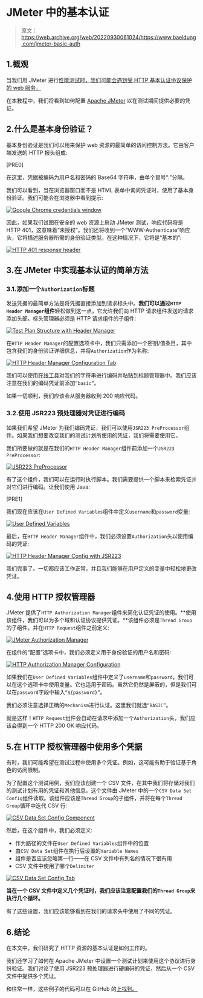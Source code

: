 # JMeter 中的基本认证

> 原文：<https://web.archive.org/web/20220930061024/https://www.baeldung.com/jmeter-basic-auth>

## 1.概观

当我们用 JMeter 进行[性能测试时，我们可能会遇到受 HTTP 基本认证协议保护的 web 服务。](/web/20220524052013/https://www.baeldung.com/jmeter)

在本教程中，我们将看到如何配置 [Apache JMeter](https://web.archive.org/web/20220524052013/https://jmeter.apache.org/) 以在测试期间提供必要的凭证。

## 2.什么是基本身份验证？

基本身份验证是我们可以用来保护 web 资源的最简单的访问控制方法。它由客户端发送的 HTTP 报头组成:

[PRE0]

在这里，凭据被编码为用户名和密码的 Base64 字符串，由单个冒号“:”分隔。

我们可以看到，当在浏览器窗口而不是 HTML 表单中询问凭证时，使用了基本身份验证。我们可能会在浏览器中看到提示:

[![Google Chrome credentials window](img/e88ddc4d7b6dc5d46a6c5215ec15670d.png)](/web/20220524052013/https://www.baeldung.com/wp-content/uploads/2022/04/basicAuthenticationChrome.png)

因此，如果我们试图在安全的 web 资源上启动 JMeter 测试，响应代码将是 HTTP 401，这意味着“未授权”。我们还将收到一个“WWW-Authenticate”响应头，它将描述服务器所需的身份验证类型。在这种情况下，它将是“基本的”:

[![HTTP 401 response header](img/485bb7d593415c5018ddc4fa4d754c5a.png)](/web/20220524052013/https://www.baeldung.com/wp-content/uploads/2022/04/http-401-response-code.png)

## 3.在 JMeter 中实现基本认证的简单方法

### 3.1.添加一个`Authorization`标题

发送凭据的最简单方法是将凭据直接添加到请求标头中。**我们可以通过`HTTP Header Manager`组件**轻松做到这一点，它允许我们向 HTTP 请求组件发送的请求添加头部。标头管理器必须是 HTTP 请求组件的子组件:

[![Test Plan Structure with Header Manager](img/1f6e8282387908ecb69b5e507fedc576.png)](/web/20220524052013/https://www.baeldung.com/wp-content/uploads/2022/04/jmeter-header-manager.png)

在`HTTP Header Manager`的配置选项卡中，我们只需添加一个密钥/值条目，其中包含我们的身份验证详细信息，并将`Authorization`作为名称:

[![HTTP Header Manager Configuration Tab](img/69e3c1914d21efc624b81d07867a09a5.png)](/web/20220524052013/https://www.baeldung.com/wp-content/uploads/2022/04/http-header-manager-config.png)

我们可以使用[在线工具](https://web.archive.org/web/20220524052013/https://www.base64encode.org/)对我们的字符串进行编码并粘贴到标题管理器中。我们应该注意在我们的编码凭证前添加`“basic”`。

如果一切顺利，我们应该会从服务器收到 200 响应代码。

### 3.2.使用 JSR223 预处理器对凭证进行编码

如果我们希望 JMeter 为我们编码凭证，我们可以使用`JSR223 PreProcessor`组件。如果我们想要改变我们的测试计划所使用的凭证，我们将需要使用它。

我们所要做的就是在我们的`HTTP Header Manager`组件前添加一个`JSR223 PreProcessor`:

[![JSR223 PreProcessor](img/19e2170f7227dc34751184f8adbc27cf.png)](/web/20220524052013/https://www.baeldung.com/wp-content/uploads/2022/04/jsr223-preprocessor.png)

有了这个组件，我们可以在运行时执行脚本。我们需要提供一个脚本来检索凭证并对它们进行编码。让我们使用 Java:

[PRE1]

我们现在应该在`User Defined Variables`组件中定义`username`和`password`变量:

[![User Defined Variables](img/181bc286b27def69c9eca7661f118f75.png)](/web/20220524052013/https://www.baeldung.com/wp-content/uploads/2022/04/User-Defined-Variables.png)

最后，在`HTTP Header Manager`组件中，我们必须设置`Authorization`头以使用编码的凭证:

[![HTTP Header Manager Config with JSR223](img/4400035cf0f9ff4a318a116cd1ff0eaf.png)](/web/20220524052013/https://www.baeldung.com/wp-content/uploads/2022/04/HTTP-Header-Manager-Config-with-JSR223.png)

我们完事了。一切都应该工作正常，并且我们能够在用户定义的变量中轻松地更改凭证。

## 4.使用 HTTP 授权管理器

JMeter 提供了`HTTP Authorization Manager`组件来简化认证凭证的使用。**使用该组件，我们可以为多个域和认证协议提供凭证。**该组件必须是`Thread Group`的子组件，并在`HTTP Request`组件之前定义:

[![JMeter Authorization Manager](img/243b484c99404bc4eeb19e9a9a9b1c81.png)](/web/20220524052013/https://www.baeldung.com/wp-content/uploads/2022/04/JMeter-Authorization-Manager.png)

在组件的“配置”选项卡中，我们必须定义用于身份验证的用户名和密码:

[![HTTP Authorization Manager Configuration](img/7791ded5cf9fe84d3202cccd084522a3.png)](/web/20220524052013/https://www.baeldung.com/wp-content/uploads/2022/04/HTTP-Authorization-Manager-Configuration.png)

如果我们在`User Defined Variables`组件中定义了`username`和`password`，我们可以在这个选项卡中使用变量。它也适用于密码。虽然它仍然是屏蔽的，但是我们可以在`password`字段中输入`“${password}”`。

我们必须注意选择正确的`Mechanism`进行认证。这里我们就选`“BASIC”`。

就是这样！`HTTP Request`组件会自动在请求中添加一个`Authorization`头，我们应该会得到一个 HTTP 200 OK 响应代码。

## 5.在 HTTP 授权管理器中使用多个凭据

有时，我们可能希望在测试过程中使用多个凭证。例如，这可能有助于验证基于角色的访问限制。

为了配置这个测试用例，我们应该创建一个 CSV 文件，在其中我们将存储对我们的测试计划有用的凭证和其他信息。这个文件由 JMeter 中的一个`CSV Data Set Config`组件读取。该组件应该是`Thread Group`的子组件，并将在每个`Thread Group`循环中迭代 CSV 行:

[![CSV Data Set Config Component](img/99133ac53b4f4955ef6ab71f5a518991.png)](/web/20220524052013/https://www.baeldung.com/wp-content/uploads/2022/04/CSV-Data-Set-Config-Component.png)

然后，在这个组件中，我们必须定义:

*   作为路径的文件在`User Defined Variables`组件中的位置
*   由`CSV Data Set`组件在执行后设置的`Variable Names`
*   组件是否应该忽略第一行——在 CSV 文件中有列名的情况下很有用
*   CSV 文件中使用了哪个`Delimiter`

[![CSV Data Set Config Tab](img/b228fb654b1e05d0e1127ebef13ac73d.png)](/web/20220524052013/https://www.baeldung.com/wp-content/uploads/2022/04/CSV-Data-Set-Config-Tab.png)

**当在一个 CSV 文件中定义几个凭证时，我们应该注意配置我们的`Thread Group`来执行几个循环。**

有了这些设置，我们应该能够看到在我们的请求头中使用了不同的凭证。

## 6.结论

在本文中，我们研究了 HTTP 资源的基本认证是如何工作的。

我们还学习了如何在 Apache JMeter 中设置一个测试计划来使用这个协议进行身份验证。我们讨论了使用 JSR223 预处理器进行硬编码的凭证，然后从一个 CSV 文件中提供多个凭证。

和往常一样，这些例子的代码可以在 GitHub 的[上找到。](https://web.archive.org/web/20220524052013/https://github.com/eugenp/tutorials/tree/master/jmeter)